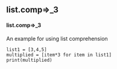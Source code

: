 ## list.comp=>_3
#### list.comp=>_3
An example for using list comprehension
```
list1 = [3,4,5]
multiplied = [item*3 for item in list1]
print(multiplied)
```